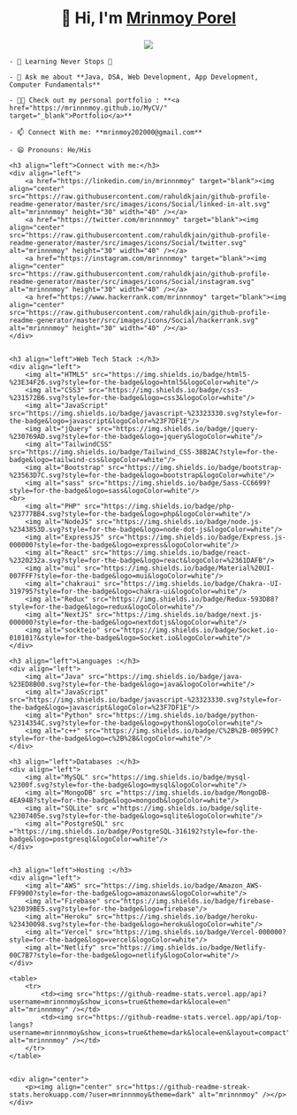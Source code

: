<h1 align="center">👋 Hi, I'm <a href="https://www.linkedin.com/in/mrinnnmoy/" target="_blank"> Mrinmoy Porel </a></h1>
    <h3 align="center"> <img src="https://readme-typing-svg.herokuapp.com?color=0357F7&lines=Full+Stack+Developer+%3A)" /> </h3>

    - 🌱 Learning Never Stops 🚀

    - 💬 Ask me about **Java, DSA, Web Development, App Development, Computer Fundamentals**
    
    - 👨‍💻 Check out my personal portfolio : **<a href="https://mrinnnmoy.github.io/MyCV/" target="_blank">Portfolio</a>**
    
    - 📫 Connect With me: **mrinmoy202000@gmail.com**
    
    - 😄 Pronouns: He/His

    <h3 align="left">Connect with me:</h3>
    <div align="left">
        <a href="https://linkedin.com/in/mrinnnmoy" target="blank"><img align="center" src="https://raw.githubusercontent.com/rahuldkjain/github-profile-readme-generator/master/src/images/icons/Social/linked-in-alt.svg" alt="mrinnnmoy" height="30" width="40" /></a>
        <a href="https://twitter.com/mrinnnmoy" target="blank"><img align="center" src="https://raw.githubusercontent.com/rahuldkjain/github-profile-readme-generator/master/src/images/icons/Social/twitter.svg" alt="mrinnnmoy" height="30" width="40" /></a>
        <a href="https://instagram.com/mrinnnmoy" target="blank"><img align="center" src="https://raw.githubusercontent.com/rahuldkjain/github-profile-readme-generator/master/src/images/icons/Social/instagram.svg" alt="mrinnnmoy" height="30" width="40" /></a>
        <a href="https://www.hackerrank.com/mrinnnmoy" target="blank"><img align="center" src="https://raw.githubusercontent.com/rahuldkjain/github-profile-readme-generator/master/src/images/icons/Social/hackerrank.svg" alt="mrinnnmoy" height="30" width="40" /></a>
    </div>


    <h3 align="left">Web Tech Stack :</h3>
    <div align="left">
        <img alt="HTML5" src="https://img.shields.io/badge/html5-%23E34F26.svg?style=for-the-badge&logo=html5&logoColor=white"/>
        <img alt="CSS3" src="https://img.shields.io/badge/css3-%231572B6.svg?style=for-the-badge&logo=css3&logoColor=white"/> 
        <img alt="JavaScript" src="https://img.shields.io/badge/javascript-%23323330.svg?style=for-the-badge&logo=javascript&logoColor=%23F7DF1E"/> 
        <img alt="jQuery" src="https://img.shields.io/badge/jquery-%230769AD.svg?style=for-the-badge&logo=jquery&logoColor=white"/> 
        <img alt="TailwindCSS" src="https://img.shields.io/badge/Tailwind_CSS-38B2AC?style=for-the-badge&logo=tailwind-css&logoColor=white"/>
        <img alt="Bootstrap" src="https://img.shields.io/badge/bootstrap-%23563D7C.svg?style=for-the-badge&logo=bootstrap&logoColor=white"/>
        <img alt="sass" src="https://img.shields.io/badge/Sass-CC6699?style=for-the-badge&logo=sass&logoColor=white"/>
    <br>
        <img alt="PHP" src="https://img.shields.io/badge/php-%23777BB4.svg?style=for-the-badge&logo=php&logoColor=white"/>
        <img alt="NodeJS" src="https://img.shields.io/badge/node.js-%2343853D.svg?style=for-the-badge&logo=node-dot-js&logoColor=white"/>
        <img alt="ExpressJS" src="https://img.shields.io/badge/Express.js-000000?style=for-the-badge&logo=express&logoColor=white"/>
        <img alt="React" src="https://img.shields.io/badge/react-%2320232a.svg?style=for-the-badge&logo=react&logoColor=%2361DAFB"/>
        <img alt="mui" src="https://img.shields.io/badge/Material%20UI-007FFF?style=for-the-badge&logo=mui&logoColor=white"/>
        <img alt="chakraui" src="https://img.shields.io/badge/Chakra--UI-319795?style=for-the-badge&logo=chakra-ui&logoColor=white"/>
        <img alt="Redux" src="https://img.shields.io/badge/Redux-593D88?style=for-the-badge&logo=redux&logoColor=white"/>
        <img alt="NextJS" src="https://img.shields.io/badge/next.js-000000?style=for-the-badge&logo=nextdotjs&logoColor=white"/>
        <img alt="sockteio" src="https://img.shields.io/badge/Socket.io-010101?&style=for-the-badge&logo=Socket.io&logoColor=white"/>
    </div>

    <h3 align="left">Languages :</h3>
    <div align="left">
        <img alt="Java" src="https://img.shields.io/badge/java-%23ED8B00.svg?style=for-the-badge&logo=java&logoColor=white"/>
        <img alt="JavaScript" src="https://img.shields.io/badge/javascript-%23323330.svg?style=for-the-badge&logo=javascript&logoColor=%23F7DF1E"/> 
        <img alt="Python" src="https://img.shields.io/badge/python-%2314354C.svg?style=for-the-badge&logo=python&logoColor=white"/>
        <img alt="c++" src="https://img.shields.io/badge/C%2B%2B-00599C?style=for-the-badge&logo=c%2B%2B&logoColor=white"/>
    </div>

    <h3 align="left">Databases :</h3>
    <div align="left">
        <img alt="MySQL" src="https://img.shields.io/badge/mysql-%2300f.svg?style=for-the-badge&logo=mysql&logoColor=white"/>
        <img alt="MongoDB" src ="https://img.shields.io/badge/MongoDB-4EA94B?style=for-the-badge&logo=mongodb&logoColor=white"/>
        <img alt="SQLite" src ="https://img.shields.io/badge/sqlite-%2307405e.svg?style=for-the-badge&logo=sqlite&logoColor=white"/>
        <img alt="PostgreSQL" src ="https://img.shields.io/badge/PostgreSQL-316192?style=for-the-badge&logo=postgresql&logoColor=white"/>
    </div>


    <h3 align="left">Hosting :</h3>
    <div align="left">
        <img alt="AWS" src="https://img.shields.io/badge/Amazon_AWS-FF9900?style=for-the-badge&logo=amazonaws&logoColor=white"/>
        <img alt="Firebase" src="https://img.shields.io/badge/firebase-%23039BE5.svg?style=for-the-badge&logo=firebase"/>
        <img alt="Heroku" src="https://img.shields.io/badge/heroku-%23430098.svg?style=for-the-badge&logo=heroku&logoColor=white"/>
        <img alt="Vercel" src="https://img.shields.io/badge/Vercel-000000?style=for-the-badge&logo=vercel&logoColor=white"/>
        <img alt="Netlify" src="https://img.shields.io/badge/Netlify-00C7B7?style=for-the-badge&logo=netlify&logoColor=white"/>
    </div>

    <table>
        <tr>
            <td><img src="https://github-readme-stats.vercel.app/api?username=mrinnnmoy&show_icons=true&theme=dark&locale=en" alt="mrinnnmoy" /></td>
            <td><img src="https://github-readme-stats.vercel.app/api/top-langs?username=mrinnnmoy&show_icons=true&theme=dark&locale=en&layout=compact" alt="mrinnnmoy" /></td>
        </tr>
    </table>


    <div align="center">
        <p><img align="center" src="https://github-readme-streak-stats.herokuapp.com/?user=mrinnnmoy&theme=dark" alt="mrinnnmoy" /></p>
    </div>
